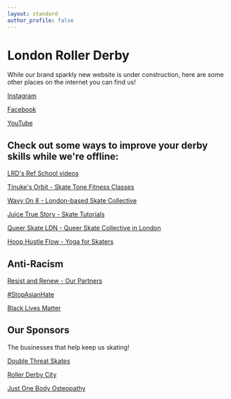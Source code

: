 ```yaml
---
layout: standard
author_profile: false
---
```

# London Roller Derby

While our brand sparkly new website is under construction, here are some other places on the internet you can find us!

[Instagram](https://www.instagram.com/londonrollerderby/)

[Facebook](https://facebook.com/londonrollerderby/)

[YouTube](https://www.youtube.com/user/LRGlive/)


## Check out some ways to improve your derby skills while we're offline:

[LRD's Ref School videos](https://www.youtube.com/watch?v=O9PXVbbmQMg)

[Tinuke's Orbit - Skate Tone Fitness Classes](https://www.instagram.com/tinukes_orbit/?hl=en)

[Wavy On 8 - London-based Skate Collective](https://www.instagram.com/wavyon8/?hl=en-gb)

[Juice True Story - Skate Tutorials](https://www.instagram.com/juice.truestory/)

[Queer Skate LDN - Queer Skate Collective in London](https://www.instagram.com/queerskateldn/?hl=en)

[Hoop Hustle Flow - Yoga for Skaters](https://www.instagram.com/hoophustleflow/)

## Anti-Racism

[Resist and Renew - Our Partners](https://resistrenew.com/)

[#StopAsianHate](https://linktr.ee/LRDStopAsianHate)

[Black Lives Matter](https://linktr.ee/LRDBLM)

## Our Sponsors

The businesses that help keep us skating!

[Double Threat Skates](https://www.doublethreatskates.co.uk/)

[Roller Derby City](http://www.rollerderbycity.com/)

[Just One Body Osteopathy](https://justonebody.com/)
